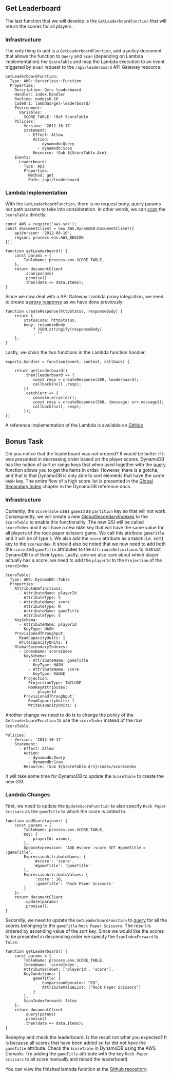 ## Get Leaderboard

The last function that we will develop is the `GetLeaderboardFunction` that will return the scores for all players.


### Infrastructure

The only thing to add is a `GetLeaderboardFunction`, add a policy document that allows the function to `Query` and `Scan` (depending on Lambda implementation) the `ScoreTable` and map the Lambda execution to an event triggered by a `GET` request to the `/api/leaderboard` API Gateway resource:

```
GetLeaderboardFunction:
  Type: AWS::Serverless::Function
  Properties:
    Description: Gets leaderboard
    Handler: index.handler
    Runtime: nodejs6.10
    CodeUri: lambdas/get-leaderboard/
    Environment:
      Variables:
        SCORE_TABLE: !Ref ScoreTable
    Policies:
      - Version: '2012-10-17'
        Statement:
          - Effect: Allow
            Action:
              - dynamodb:Query
              - dynamodb:Scan
            Resource: !Sub ${ScoreTable.Arn}
    Events:
      Leaderboard:
        Type: Api
        Properties:
          Method: get
          Path: /api/leaderboard
```

### Lambda Implementation

With the `GetLeaderboardFunction`, there is no request body, query params nor path params to take into consideration. In other words, we can [scan](http://docs.aws.amazon.com/AWSJavaScriptSDK/latest/AWS/DynamoDB/DocumentClient.html#scan-property) the `ScoreTable` directly:

```
const AWS = require('aws-sdk');
const documentClient = new AWS.DynamoDB.DocumentClient({
    apiVersion: '2012-08-10',
    region: process.env.AWS_REGION
});

function getLeaderboard() {
    const params = {
        TableName: process.env.SCORE_TABLE,
    };
    return documentClient
        .scan(params)
        .promise()
        .then(data => data.Items);
}
```

Since we now deal with a API Gateway Lambda proxy integration, we need to create a [proxy response](http://docs.aws.amazon.com/apigateway/latest/developerguide/api-gateway-set-up-simple-proxy.html#api-gateway-simple-proxy-for-lambda-output-format) as we have done previously:

```
function createResponse(httpStatus, responseBody) {
    return {
        statusCode: httpStatus,
        body: responseBody
            ? JSON.stringify(responseBody)
            : ""
    };
}
```  

Lastly, we chain the two functions in the Lambda function handler:
```
exports.handler = function(event, context, callback) {

    return getLeaderboard()
        .then(leaderboard => {
            const resp = createResponse(200, leaderboard);
            callback(null ,resp);
        })
        .catch(err => {
            console.error(err);
            const resp = createResponse(500, {message: err.message});
            callback(null, resp);
        });
};
```

A reference implementation of the Lambda is available on [GitHub](https://github.com/jayway/going-serverless-workshop/blob/master/lambdas/get-leaderboard/index.js)


## Bonus Task

Did you notice that the leaderboard was not ordered? It would be better if it was presented in decreasing order based on the player scores. DynamoDB has the notion of sort or range keys that when used together with the [query](http://docs.aws.amazon.com/AWSJavaScriptSDK/latest/AWS/DynamoDB.html#query-property) function allows you to get the items in order. However, there is a gotcha, and that is that DynamoDB is only able to sort elements that have the same `HASH` key. The entire flow of a high score list is presented in the [Global Secondary Index](http://docs.aws.amazon.com/amazondynamodb/latest/developerguide/GSI.html) chapter in the DynamoDB reference docs.


### Infrastructure

Currently, the `ScoreTable` uses `gameId` as `partition` key so that will not work. Consequently, we will create a new [GlobalSecondaryIndexes](http://docs.aws.amazon.com/AWSCloudFormation/latest/UserGuide/aws-properties-dynamodb-gsi.html) to the `ScoreTable` to enable this functionality. The new GSI will be called `scoreIndex` and it will have a new `HASH` key that will have the same value for all players of the rock paper scissors game. We call this attribute `gameTitle` and it will be of type `S`. We also add the `score` attribute as a `RANGE` (i.e. sort) key to the `scoreIndex`. It should also be noted that we now need to add both the `score` and `gameTitle` attributes to the `AttributeDefinitions` to instruct DynanoDB to of their types. Lastly, sine we also care about which player actually has a score, we need to add the `playerId` to the `Projection` of the `scoreIndex`.

```
ScoreTable:
  Type: AWS::DynamoDB::Table
  Properties:
    AttributeDefinitions:
      - AttributeName: playerId
        AttributeType: S
      - AttributeName: score
        AttributeType: N
      - AttributeName: gameTitle
        AttributeType: S
    KeySchema:
      - AttributeName: playerId
        KeyType: HASH
    ProvisionedThroughput:
      ReadCapacityUnits: 1
      WriteCapacityUnits: 1
    GlobalSecondaryIndexes:
      - IndexName: scoreIndex
        KeySchema:
          - AttributeName: gameTitle
            KeyType: HASH
          - AttributeName: score
            KeyType: RANGE
        Projection:
          ProjectionType: INCLUDE
          NonKeyAttributes:
            - playerId
        ProvisionedThroughput:
          ReadCapacityUnits: 1
          WriteCapacityUnits: 1
```

Another change we need to do is to change the policy of the `GetLeaderboardFunction` to use the `scoreIndex` instead of the raw `ScoreTable`:

```
Policies:
  - Version: '2012-10-17'
    Statement:
      - Effect: Allow
        Action:
          - dynamodb:Query
          - dynamodb:Scan
        Resource: !Sub ${ScoreTable.Arn}/index/scoreIndex
```

It will take some time for DynamoDB to update the `ScoreTable` to create the new GSI. 


### Lambda Changes

First, we need to update the `UpdateScoreFunction` to also specify `Rock Paper Scissors` as the `gameTitle` to which the score is added to.

```
function addScore(winner) {
    const params = {
        TableName: process.env.SCORE_TABLE,
        Key: {
            playerId: winner,
        },
        UpdateExpression: 'ADD #score :score SET #gameTitle = :gameTitle',
        ExpressionAttributeNames: {
            '#score': 'score',
            '#gameTitle': 'gameTitle'
        },
        ExpressionAttributeValues: {
            ':score': 10,
            ':gameTitle': 'Rock Paper Scissors'
        }
    };
    return documentClient
        .update(params)
        .promise();
}
```

Secondly, we need to update the `GetLeaderboardFunction` to [query](http://docs.aws.amazon.com/AWSJavaScriptSDK/latest/AWS/DynamoDB/DocumentClient.html#query-property) for all the scores belonging to the `gameTitle` `Rock Paper Scissors`. The result is ordered by ascending value of the sort key. Since we would like the scores to be presented in descending order we specify the `ScanIndexForward` to `false`:

```
function getLeaderboard() {
    const params = {
        TableName: process.env.SCORE_TABLE,
        IndexName: 'scoreIndex',
        AttributesToGet: ['playerId', 'score'],
        KeyConditions: {
            gameTitle: {
                ComparisonOperator: "EQ",
                AttributeValueList: ["Rock Paper Scissors"]
            }
        },
        ScanIndexForward: false
    };
    return documentClient
        .query(params)
        .promise()
        .then(data => data.Items);
}
```

Redeploy and check the leaderboard. Is the result not what you expected? It is because all scores that have been added so far did not have the `gameTitle` attribute. Check the `ScoreTable` in DynamoDB using the AWS Console. Try adding the `gameTitle` attribute with the key `Rock Paper Scissors` to all score manually and reload the leaderboard.

You can view the finished lambda function at the [Github repository](https://github.com/jayway/going-serverless-workshop/blob/solution/lambdas/get-leaderboard/index.js).
